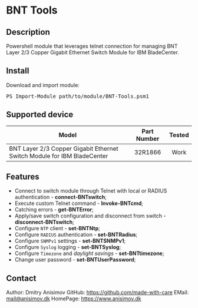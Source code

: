 # BNT Tools
## Description
Powershell module that leverages telnet connection for managing BNT Layer 2/3 Copper Gigabit Ethernet Switch Module for IBM BladeCenter. 

## Install
Download and import module:
<pre>PS Import-Module path/to/module/BNT-Tools.psm1</pre>

## Supported device
|**Model**                                                              |**Part Number**|**Tested**  |
|-----------------------------------------------------------------------|:-------------:|:----------:|
|BNT Layer 2/3 Copper Gigabit Ethernet Switch Module for IBM BladeCenter|32R1866        |Work        |

## Features
* Connect to switch module through Telnet with local or RADIUS authentication - **connect-BNTswitch**;
* Execute custom Telnet command - **Invoke-BNTcmd**;
* Catching errors - **get-BNTError**;
* Apply/save switch configuration and disconnect from switch - **disconnect-BNTswitch**;
* Configure `NTP` client - **set-BNTNtp**;
* Configure `RADIUS` authentication - **set-BNTRadius**;
* Configure `SNMPv1` settings - **set-BNTSNMPv1**;
* Configure `Syslog` logging - **set-BNTSyslog**;
* Configure `Timezone` and *daylight savings* - **set-BNTtimezone**;
* Change user password - **set-BNTUserPassword**;

## Contact
Author: Dmitry Anisimov
GitHub: https://github.com/made-with-care
EMail: mail@anisimov.dk
HomePage: https://www.anisimov.dk   
